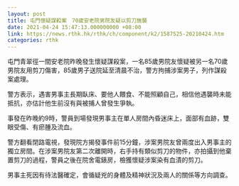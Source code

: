```yaml
---
layout: post
title: 屯門懷疑謀殺案　70歲安老院男院友疑以剪刀施襲
date: 2021-04-24 15:47:13.000000000 +08:00
link: https://news.rthk.hk/rthk/ch/component/k2/1587525-20210424.htm
categories: rthk
---
```


屯門青翠徑一間安老院昨晚發生懷疑謀殺案，一名85歲男院友懷疑被另一名70歲男院友用剪刀傷害，85歲男子送院延至清晨不治，警方拘捕涉案男子，列作謀殺案處理。

警方表示，遇害男事主長期臥床、要他人餵食、不能照顧自己，相信他遇襲時未能抵抗，亦估計他生前沒有與被捕人曾發生爭執。

事發在昨晚約9時，警員到場發現男事主在單人房間內昏迷床上，面部有血跡，雙眼受傷、有瘀腫及流血。

警方翻看閉路電視，發現院方揭發事件前15分鐘，涉案男院友曾兩度出入男事主的獨立房間。在涉案男院友第二次離開時，右手持有類似剪刀的物件，亦拍攝到他棄置剪刀的過程，警員之後在院舍電錶房，檢獲懷疑涉案染有血漬的剪刀。

男事主死因有待法醫確定，會循疑兇的身體及精神狀況及兩人的關係等方向調查。
